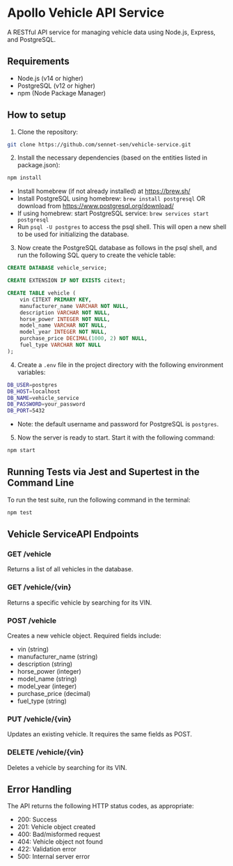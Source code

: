 # Apollo Vehicle API Service

A RESTful API service for managing vehicle data using Node.js, Express, and PostgreSQL.

## Requirements

- Node.js (v14 or higher)
- PostgreSQL (v12 or higher)
- npm (Node Package Manager)

## How to setup

1. Clone the repository:
```bash
git clone https://github.com/sennet-sen/vehicle-service.git
```

2. Install the necessary dependencies (based on the entities listed in package.json):
```bash
npm install
```
- Install homebrew (if not already installed) at https://brew.sh/
- Install PostgreSQL using homebrew: `brew install postgresql` OR download from https://www.postgresql.org/download/
- If using homebrew: start PostgreSQL service: `brew services start postgresql`
- Run `psql -U postgres` to access the psql shell. This will open a new shell to be used for initializing the database.

3. Now create the PostgreSQL database as follows in the psql shell, and run the following SQL query to create the vehicle table:
```sql
CREATE DATABASE vehicle_service;

CREATE EXTENSION IF NOT EXISTS citext;

CREATE TABLE vehicle (
    vin CITEXT PRIMARY KEY,
    manufacturer_name VARCHAR NOT NULL,
    description VARCHAR NOT NULL,
    horse_power INTEGER NOT NULL,
    model_name VARCHAR NOT NULL,
    model_year INTEGER NOT NULL,
    purchase_price DECIMAL(1000, 2) NOT NULL,
    fuel_type VARCHAR NOT NULL
);
```

4. Create a `.env` file in the project directory with the following environment variables:
```bash
DB_USER=postgres
DB_HOST=localhost
DB_NAME=vehicle_service
DB_PASSWORD=your_password
DB_PORT=5432
```
- Note: the default username and password for PostgreSQL is `postgres`.

5. Now the server is ready to start. Start it with the following command:
```bash
npm start
```

## Running Tests via Jest and Supertest in the Command Line

To run the test suite, run the following command in the terminal:
```bash
npm test
```

## Vehicle ServiceAPI Endpoints

### GET /vehicle
Returns a list of all vehicles in the database.

### GET /vehicle/{vin}
Returns a specific vehicle by searching for its VIN.

### POST /vehicle
Creates a new vehicle object. Required fields include:
- vin (string)
- manufacturer_name (string)
- description (string)
- horse_power (integer)
- model_name (string)
- model_year (integer)
- purchase_price (decimal)
- fuel_type (string)

### PUT /vehicle/{vin}
Updates an existing vehicle. It requires the same fields as POST.

### DELETE /vehicle/{vin}
Deletes a vehicle by searching for its VIN.

## Error Handling

The API returns the following HTTP status codes, as appropriate:
- 200: Success
- 201: Vehicle object created
- 400: Bad/misformed request
- 404: Vehicle object not found
- 422: Validation error
- 500: Internal server error
